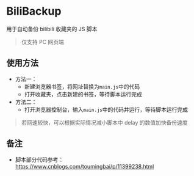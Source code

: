 # BiliBackup

用于自动备份 bilibili 收藏夹的 JS 脚本

> 仅支持 PC 网页端

## 使用方法

* 方法一：
  * 新建浏览器书签，将网址替换为`main.js`中的代码
  * 打开收藏夹，点击新建的书签，等待脚本运行完成
* 方法二：
  * 打开浏览器控制台，输入`main.js`中的代码并运行，等待脚本运行完成

> 若网速较快，可以根据实际情况减小脚本中 delay 的数值加快备份速度

## 备注

* 脚本部分代码参考：https://www.cnblogs.com/toumingbai/p/11399238.html